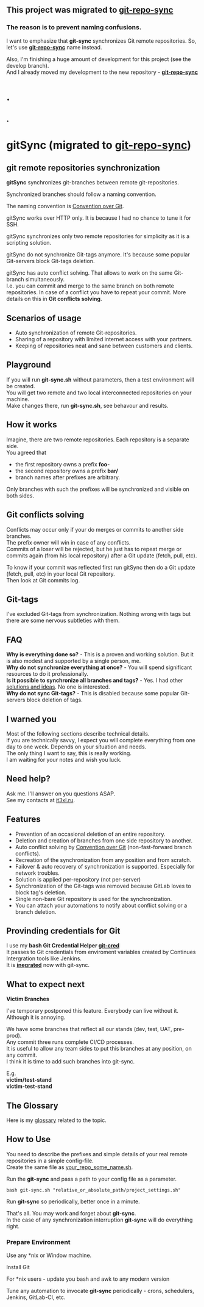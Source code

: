 ## This project was migrated to [git-repo-sync](https://github.com/it3xl/git-repo-sync) 

### The reason is to prevent naming confusions.

I want to emphasize that **git-sync** synchronizes Git remote repositories. So, let's use **[git-repo-sync](https://github.com/it3xl/git-repo-sync)** name instead.

Also, I'm finishing a huge amount of development for this project (see the develop branch).  
And I already moved my development to the new repository - **[git-repo-sync](https://github.com/it3xl/git-repo-sync)**

# .
## .

# gitSync (migrated to [git-repo-sync](https://github.com/it3xl/git-repo-sync))

## git remote repositories synchronization

**gitSync** synchronizes git-branches between remote git-repositories.

Synchronized branches should follow a naming convention.

The naming convention is [Convention over Git](https://it3xl.blogspot.com/2017/09/convention-over-git.html).

gitSync works over HTTP only. It is because I had no chance to tune it for SSH.

gitSync synchronizes only two remote repositories for simplicity as it is a scripting solution.

gitSync do not synchronize Git-tags anymore. It's because some popular Git-servers block Git-tags deletion.

gitSync has auto conflict solving. That allows to work on the same Git-branch simultaneously.  
I.e. you can commit and merge to the same branch on both remote repositories.
In case of a conflict you have to repeat your commit.
More details on this in **Git conflicts solving**.

## Scenarios of usage

* Auto synchronization of remote Git-repositories.
* Sharing of a repository with limited internet access with your partners.
* Keeping of repositories neat and sane between customers and clients.

## Playground

If you will run **git-sync.sh** without parameters, then a test environment will be created.<br/>
You will get two remote and two local interconnected repositories on your machine.<br/>
Make changes there, run **git-sync.sh**, see behavour and results.

## How it works

Imagine, there are two remote repositories. Each repository is a separate side.<br/>
You agreed that
* the first repository owns a prefix **foo-**
* the second repository owns a prefix **bar/**
* branch names after prefixes are arbitrary.

Only branches with such the prefixes will be synchronized and visible on both sides.

## Git conflicts solving

Conflicts may occur only if your do merges or commits to another side branches.<br/>
The prefix owner will win in case of any conflicts.<br/>
Commits of a loser will be rejected, but he just has to repeat merge or commits again (from his local repository) after a Git update (fetch, pull, etc).<br/>

To know if your commit was reflected first run gitSync then do a Git update (fetch, pull, etc) in your local Git repository.  
Then look at Git commits log.

## Git-tags
I've excluded Git-tags from synchronization. Nothing wrong with tags but there are some nervous subtleties with them.

## FAQ

**Why is everything done so?** - This is a proven and working solution. But it is also modest and supported by a single person, me.<br/>
**Why do not synchronize everything at once?** - You will spend significant resources to do it professionally.<br/>
**Is it possible to synchronize all branches and tags?** - Yes. I had other [solutions and ideas](https://it3xl.blogspot.com/2018/02/approaches-to-synchronize-git-repos.html). No one is interested.<br/>
**Why do not sync Git-tags?** - This is disabled because some popular Git-servers block deletion of tags.

## I warned you

Most of the following sections describe technical details.<br/>
if you are technically savvy, I expect you will complete everything from one day to one week. Depends on your situation and needs.<br/>
The only thing I want to say, this is really working.<br/>
I am waiting for your notes and wish you luck.

## Need help?

Ask me. I'll answer on you questions ASAP.<br/>
See my contacts at [it3xl.ru](http://it3xl.ru).

## Features

* Prevention of an occasional deletion of an entire repository.
* Deletion and creation of branches from one side repository to another.
* Auto conflict solving by [Convention over Git](https://it3xl.blogspot.com/2017/09/convention-over-git.html) (non-fast-forward branch conflicts).
* Recreation of the synchronization from any position and from scratch.
* Failover & auto recovery of synchronization is supported. Especially for network troubles.
* Solution is applied per-repository (not per-server)
* Synchronization of the Git-tags was removed because GitLab loves to block tag's deletion.
* Single non-bare Git repository is used for the synchronization.
* You can attach your automations to notify about conflict solving or a branch deletion.

## Provinding credentials for Git

I use my **bash Git Credential Helper [git-cred](https://github.com/it3xl/bash-git-credential-helper)**<br/>
It passes to Git credentials from enviroment variables created by Continues Intergration tools like Jenkins.<br/>
It is **[inegrated](https://github.com/it3xl/git-sync/blob/master/repo_settings/sample_repo.sh)** now with git-sync. 

## What to expect next

**Victim Branches**

I've temporary postponed this feature. Everybody can live without it. Although it is annoying.

We have some branches that reflect all our stands (dev, test, UAT, pre-prod).  
Any commit three runs complete CI/CD processes.  
It is useful to allow any team sides to put this branches at any position, on any commit.  
I think it is time to add such branches into git-sync.

E.g.  
**victim/test-stand**  
**victim-test-stand**  

## The Glossary

Here is my [glossary](https://it3xl.blogspot.com/2018/02/glossary-of-synchronization-of-remote.html) related to the topic.

## How to Use

You need to describe the prefixes and simple details of your real remote repositories in a simple config-file.<br/>
Create the same file as [your_repo_some_name.sh](https://github.com/it3xl/git-sync/blob/master/repo_settings/sample_repo.sh).

Run the **git-sync** and pass a path to your config file as a parameter.<br/>

    bash git-sync.sh "relative_or_absolute_path/project_settings.sh"

Run **git-sync** so periodically, better once in a minute.

That's all. You may work and forget about **git-sync**.<br/>
In the case of any synchronization interruption **git-sync** will do everything right.

### Prepare Environment

Use any \*nix or Window machine.

Install Git

For \*nix users - update you bash and awk to any modern version

Tune any automation to invocate **git-sync** periodically - crons, schedulers, Jenkins, GitLab-CI, etc.

